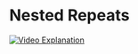 # Nested Repeats

[![Video Explanation](https://cdn.discordapp.com/attachments/786330880012582925/1198866351419297883/1384060.png?ex=65c0764c&is=65ae014c&hm=d1805b07a5315c28dad9c7192dcb20572b8a2fda25ce1646d56871f24c676695&)](https://youtu.be/nPtjioM1Cd0)
